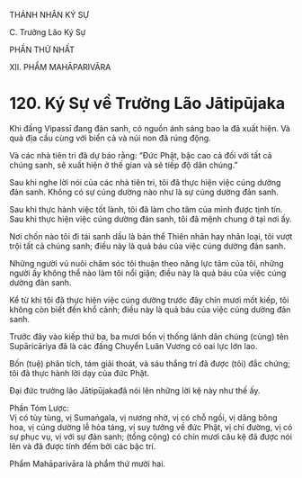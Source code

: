 THÁNH NHÂN KÝ SỰ

C. Trưởng Lão Ký Sự

PHẦN THỨ NHẤT

XII. PHẨM MAHĀPARIVĀRA

# 120. Ký Sự về Trưởng Lão Jātipūjaka

Khi đấng Vipassī đang đản sanh, có nguồn ánh sáng bao la đã xuất hiện. Và quả địa cầu cùng với biển cả và núi non đã rúng động.

Và các nhà tiên tri đã dự báo rằng: “Đức Phật, bậc cao cả đối với tất cả chúng sanh, sẽ xuất hiện ở thế gian và sẽ tiếp độ dân chúng.”

Sau khi nghe lời nói của các nhà tiên tri, tôi đã thực hiện việc cúng dường đản sanh. Không có sự cúng dường nào như là sự cúng dường đản sanh.

Sau khi thực hành việc tốt lành, tôi đã làm cho tâm của mình được tịnh tín. Sau khi thực hiện việc cúng dường đản sanh, tôi đã mệnh chung ở tại nơi ấy.

Nơi chốn nào tôi đi tái sanh dầu là bản thể Thiên nhân hay nhân loại, tôi vượt trội tất cả chúng sanh; điều này là quả báu của việc cúng dường đản sanh.

Những người vú nuôi chăm sóc tôi thuận theo năng lực tâm của tôi, những người ấy không thể nào làm tôi nổi giận; điều này là quả báu của việc cúng dường đản sanh.

Kể từ khi tôi đã thực hiện việc cúng dường trước đây chín mươi mốt kiếp, tôi không còn biết đến khổ cảnh; điều này là quả báu của việc cúng dường đản sanh.

Trước đây vào kiếp thứ ba, ba mươi bốn vị thống lãnh dân chúng (cùng) tên Supāricāriya đã là các đấng Chuyển Luân Vương có oai lực lớn lao.

Bốn (tuệ) phân tích, tám giải thoát, và sáu thắng trí đã được (tôi) đắc chứng; tôi đã thực hành lời dạy của đức Phật.

Đại đức trưởng lão Jātipūjakađã nói lên những lời kệ này như thế ấy.

Phần Tóm Lược:  
Vị có tùy tùng, vị Sumaṅgala, vị nương nhờ, vị có chỗ ngồi, vị dâng bông hoa, vị cúng dường lễ hỏa táng, vị suy tưởng về đức Phật, vị chỉ đường, vị có sự phục vụ, vị với sự đản sanh; (tổng cộng) có chín mươi câu kệ đã được nói lên và đã được tính đếm bởi các bậc trí.

Phẩm Mahāparivāra là phẩm thứ mười hai.
